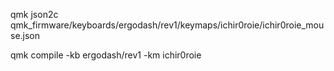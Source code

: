 
qmk json2c qmk_firmware/keyboards/ergodash/rev1/keymaps/ichir0roie/ichir0roie_mouse.json

qmk compile -kb ergodash/rev1 -km ichir0roie
